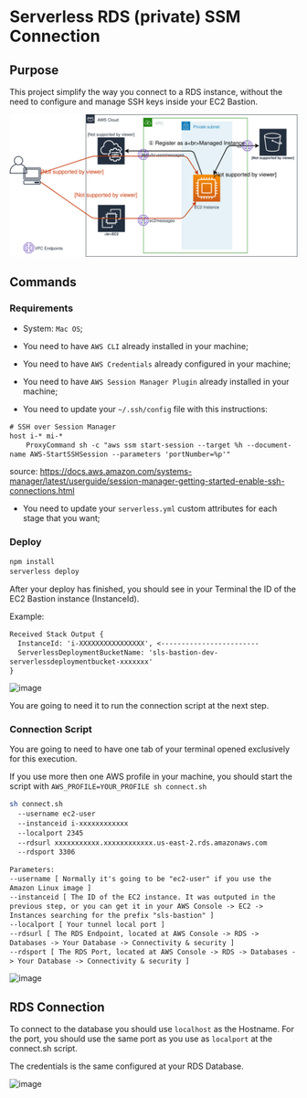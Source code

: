# Serverless RDS (private) SSM Connection

## Purpose

This project simplify the way you connect to a RDS instance, without the need to configure and manage SSH keys inside your EC2 Bastion.

![image](https://github.com/MaksimAniskov/aws-ssh-bastion-ssm/raw/master/README.images/architecture-private.svg)

## Commands

### Requirements

- System: `Mac OS`;

- You need to have `AWS CLI` already installed in your machine;

- You need to have `AWS Credentials` already configured in your machine;

- You need to have `AWS Session Manager Plugin` already installed in your machine;

- You need to update your `~/.ssh/config` file with this instructions:
```
# SSH over Session Manager
host i-* mi-*
    ProxyCommand sh -c "aws ssm start-session --target %h --document-name AWS-StartSSHSession --parameters 'portNumber=%p'"
```
source: https://docs.aws.amazon.com/systems-manager/latest/userguide/session-manager-getting-started-enable-ssh-connections.html

- You need to update your `serverless.yml` custom attributes for each stage that you want;

### Deploy 

```bash
npm install
serverless deploy
```

After your deploy has finished, you should see in your Terminal the ID of the EC2 Bastion instance (InstanceId). 

Example:
```
Received Stack Output {
  InstanceId: 'i-XXXXXXXXXXXXXXXX', <------------------------
  ServerlessDeploymentBucketName: 'sls-bastion-dev-serverlessdeploymentbucket-xxxxxxx'
}
```

![image](https://user-images.githubusercontent.com/232648/98142051-16bfb900-1ea6-11eb-83af-a981e7a15dcf.png)


You are going to need it to run the connection script at the next step.

### Connection Script

You are going to need to have one tab of your terminal opened exclusively for this execution.

If you use more then one AWS profile in your machine, you should start the script with `AWS_PROFILE=YOUR_PROFILE sh connect.sh`

```bash
sh connect.sh 
  --username ec2-user 
  --instanceid i-xxxxxxxxxxxx 
  --localport 2345 
  --rdsurl xxxxxxxxxxx.xxxxxxxxxxxx.us-east-2.rds.amazonaws.com 
  --rdsport 3306
```

```
Parameters:
--username [ Normally it's going to be "ec2-user" if you use the Amazon Linux image ]
--instanceid [ The ID of the EC2 instance. It was outputed in the previous step, or you can get it in your AWS Console -> EC2 -> Instances searching for the prefix "sls-bastion" ]
--localport [ Your tunnel local port ]
--rdsurl [ The RDS Endpoint, located at AWS Console -> RDS -> Databases -> Your Database -> Connectivity & security ]
--rdsport [ The RDS Port, located at AWS Console -> RDS -> Databases -> Your Database -> Connectivity & security ]
```

![image](https://user-images.githubusercontent.com/232648/98142462-951c5b00-1ea6-11eb-9d8b-e42d13a9113f.png)


## RDS Connection

To connect to the database you should use `localhost` as the Hostname. For the port, you should use the same port as you use as `localport` at the connect.sh script.

The credentials is the same configured at your RDS Database.

![image](https://user-images.githubusercontent.com/232648/98142520-a82f2b00-1ea6-11eb-8975-b6b600c1cdbc.png)
